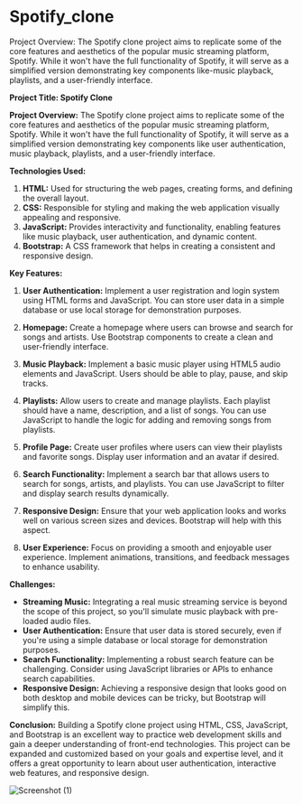 # Spotify_clone
Project Overview: The Spotify clone project aims to replicate some of the core features and aesthetics of the popular music streaming platform, Spotify. While it won't have the full functionality of Spotify, it will serve as a simplified version demonstrating key components like-music playback, playlists, and a user-friendly interface.

**Project Title: Spotify Clone**

**Project Overview:**
The Spotify clone project aims to replicate some of the core features and aesthetics of the popular music streaming platform, Spotify. While it won't have the full functionality of Spotify, it will serve as a simplified version demonstrating key components like user authentication, music playback, playlists, and a user-friendly interface.

**Technologies Used:**
1. **HTML:** Used for structuring the web pages, creating forms, and defining the overall layout.
2. **CSS:** Responsible for styling and making the web application visually appealing and responsive.
3. **JavaScript:** Provides interactivity and functionality, enabling features like music playback, user authentication, and dynamic content.
4. **Bootstrap:** A CSS framework that helps in creating a consistent and responsive design.

**Key Features:**

1. **User Authentication:** Implement a user registration and login system using HTML forms and JavaScript. You can store user data in a simple database or use local storage for demonstration purposes.

2. **Homepage:** Create a homepage where users can browse and search for songs and artists. Use Bootstrap components to create a clean and user-friendly interface.

3. **Music Playback:** Implement a basic music player using HTML5 audio elements and JavaScript. Users should be able to play, pause, and skip tracks.

4. **Playlists:** Allow users to create and manage playlists. Each playlist should have a name, description, and a list of songs. You can use JavaScript to handle the logic for adding and removing songs from playlists.

5. **Profile Page:** Create user profiles where users can view their playlists and favorite songs. Display user information and an avatar if desired.

6. **Search Functionality:** Implement a search bar that allows users to search for songs, artists, and playlists. You can use JavaScript to filter and display search results dynamically.

7. **Responsive Design:** Ensure that your web application looks and works well on various screen sizes and devices. Bootstrap will help with this aspect.

8. **User Experience:** Focus on providing a smooth and enjoyable user experience. Implement animations, transitions, and feedback messages to enhance usability.

**Challenges:**
- **Streaming Music:** Integrating a real music streaming service is beyond the scope of this project, so you'll simulate music playback with pre-loaded audio files.
- **User Authentication:** Ensure that user data is stored securely, even if you're using a simple database or local storage for demonstration purposes.
- **Search Functionality:** Implementing a robust search feature can be challenging. Consider using JavaScript libraries or APIs to enhance search capabilities.
- **Responsive Design:** Achieving a responsive design that looks good on both desktop and mobile devices can be tricky, but Bootstrap will simplify this.

**Conclusion:**
Building a Spotify clone project using HTML, CSS, JavaScript, and Bootstrap is an excellent way to practice web development skills and gain a deeper understanding of front-end technologies. This project can be expanded and customized based on your goals and expertise level, and it offers a great opportunity to learn about user authentication, interactive web features, and responsive design.



![Screenshot (1)](https://github.com/Devendra0711/Spotify_clone/assets/88266509/25f349cc-4957-47e7-9942-8a7ecfb5e2c1)
